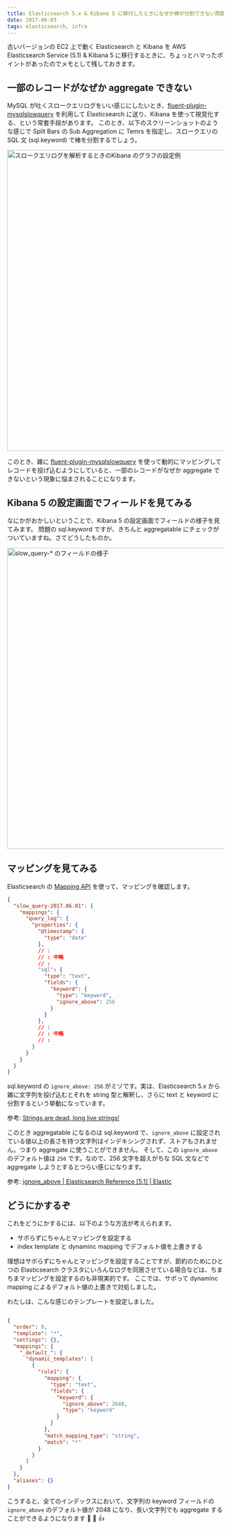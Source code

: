 ```yaml
---
title: Elasticsearch 5.x & Kibana 5 に移行したときになぜか棒が分割できない問題に対処したメモ
date: 2017-06-03
tags: elasticsearch, infra
---
```


古いバージョンの EC2 上で動く Elasticsearch と Kibana を AWS Elasticsearch Service (5.1) & Kibana 5 に移行するときに、ちょっとハマったポイントがあったのでメモとして残しておきます。

## 一部のレコードがなぜか aggregate できない

MySQL が吐くスロークエリログをいい感じにしたいとき、[fluent-plugin-mysqlslowquery](https://github.com/yuku-t/fluent-plugin-mysqlslowquery) を利用して Elasticsearch に送り、Kibana を使って視覚化する、という常套手段があります。
このとき、以下のスクリーンショットのような感じで Split Bars の Sub Aggregation に Temrs を指定し、スロークエリの SQL 文 (sql.keyword) で棒を分割するでしょう。

<a href="/2017/06/03/elasticsearch_kibana5_template/kibana_001.png" target="_blank">
  <img src="/2017/06/03/elasticsearch_kibana5_template/kibana_001.png" alt="スロークエリログを解析するときのKibana のグラフの設定例" style="width: 700px;">
</a>

このとき、雑に [fluent-plugin-mysqlslowquery](https://github.com/yuku-t/fluent-plugin-mysqlslowquery) を使って動的にマッピングしてレコードを投げ込むようにしていると、一部のレコードがなぜか aggregate できないという現象に悩まされることになります。

## Kibana 5 の設定画面でフィールドを見てみる

なにかがおかしいということで、Kibana 5 の設定画面でフィールドの様子を見てみます。
問題の sql.keyword ですが、きちんと aggregatable にチェックがついていますね。さてどうしたものか。

<a href="/2017/06/03/elasticsearch_kibana5_template/kibana_002.png" target="_blank">
  <img src="/2017/06/03/elasticsearch_kibana5_template/kibana_002.png" alt="slow_query-* のフィールドの様子" style="width: 700px;">
</a>


## マッピングを見てみる

Elasticsearch の [Mapping API](https://www.elastic.co/guide/en/elasticsearch/reference/5.1/mapping.html) を使って、マッピングを確認します。

```json
{
  "slow_query-2017.06.01": {
    "mappings": {
      "query_log": {
        "properties": {
          "@timestamp": {
            "type": "date"
          },
          // :
          // : 中略
          // :
          "sql": {
            "type": "text",
            "fields": {
              "keyword": {
                "type": "keyword",
                "ignore_above": 256
              }
            }
          },
          // :
          // : 中略
          // :
        }
      }
    }
  }
}
```

sql.keyword の `ignore_above: 256` がミソです。実は、Elasticsearch 5.x から雑に文字列を投げ込むとそれを string 型と解釈し、さらに text と keyword に分割するという挙動になっています。

参考: [Strings are dead, long live strings!](https://www.elastic.co/jp/blog/strings-are-dead-long-live-strings)

このとき aggregatable になるのは sql.keyword で、`ignore_above` に設定されている値以上の長さを持つ文字列はインデキシングされず、ストアもされません。つまり aggregate に使うことができません。
そして、この `ignore_above` のデフォルト値は `256` です。なので、256 文字を超えがちな SQL 文などで aggregate しようとするとつらい感じになります。

参考: [ignore_above | Elasticsearch Reference [5.1] | Elastic](https://www.elastic.co/guide/en/elasticsearch/reference/5.1/ignore-above.html)

## どうにかするぞ

これをどうにかするには、以下のような方法が考えられます。

- サボらずにちゃんとマッピングを設定する
- index template と dynaminc mapping でデフォルト値を上書きする

理想はサボらずにちゃんとマッピングを設定することですが、節約のためにひとつの Elasticsearch クラスタにいろんなログを同居させている場合などは、ちまちまマッピングを設定するのも非現実的です。
ここでは、サボって dynaminc mapping によるデフォルト値の上書きで対処しました。

わたしは、こんな感じのテンプレートを設定しました。

```json

{
  "order": 0,
  "template": "*",
  "settings": {},
  "mappings": {
    "_default_": {
      "dynamic_templates": [
        {
          "rule1": {
            "mapping": {
              "type": "text",
              "fields": {
                "keyword": {
                  "ignore_above": 2048,
                  "type": "keyword"
                }
              }
            },
            "match_mapping_type": "string",
            "match": "*"
          }
        }
      ]
    }
  },
  "aliases": {}
}
```

こうすると、全てのインデックスにおいて、文字列の keyword フィールドの `ignore_above` のデフォルト値が 2048 になり、長い文字列でも aggregate することができるようになります :tada: :rabbit: :+1:
